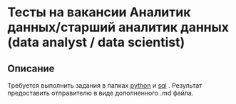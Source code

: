 # Тесты на вакансии Аналитик данных/старший аналитик данных (data analyst / data scientist)

## Описание 

Требуется выполнить задания в папках [python](./python) и [sql](./sql) . 
Результат предоставить отправителю в виде дополненного .md файла. 